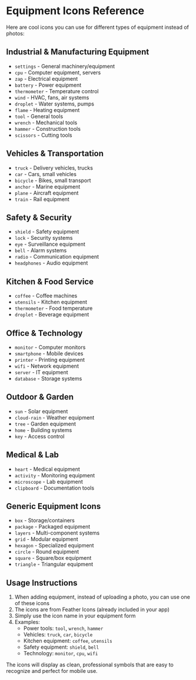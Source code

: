 # Equipment Icons Reference

Here are cool icons you can use for different types of equipment instead of photos:

## Industrial & Manufacturing Equipment
- `settings` - General machinery/equipment
- `cpu` - Computer equipment, servers
- `zap` - Electrical equipment
- `battery` - Power equipment
- `thermometer` - Temperature control
- `wind` - HVAC, fans, air systems
- `droplet` - Water systems, pumps
- `flame` - Heating equipment
- `tool` - General tools
- `wrench` - Mechanical tools
- `hammer` - Construction tools
- `scissors` - Cutting tools

## Vehicles & Transportation
- `truck` - Delivery vehicles, trucks
- `car` - Cars, small vehicles
- `bicycle` - Bikes, small transport
- `anchor` - Marine equipment
- `plane` - Aircraft equipment
- `train` - Rail equipment

## Safety & Security
- `shield` - Safety equipment
- `lock` - Security systems
- `eye` - Surveillance equipment
- `bell` - Alarm systems
- `radio` - Communication equipment
- `headphones` - Audio equipment

## Kitchen & Food Service
- `coffee` - Coffee machines
- `utensils` - Kitchen equipment
- `thermometer` - Food temperature
- `droplet` - Beverage equipment

## Office & Technology
- `monitor` - Computer monitors
- `smartphone` - Mobile devices
- `printer` - Printing equipment
- `wifi` - Network equipment
- `server` - IT equipment
- `database` - Storage systems

## Outdoor & Garden
- `sun` - Solar equipment
- `cloud-rain` - Weather equipment
- `tree` - Garden equipment
- `home` - Building systems
- `key` - Access control

## Medical & Lab
- `heart` - Medical equipment
- `activity` - Monitoring equipment
- `microscope` - Lab equipment
- `clipboard` - Documentation tools

## Generic Equipment Icons
- `box` - Storage/containers
- `package` - Packaged equipment
- `layers` - Multi-component systems
- `grid` - Modular equipment
- `hexagon` - Specialized equipment
- `circle` - Round equipment
- `square` - Square/box equipment
- `triangle` - Triangular equipment

## Usage Instructions

1. When adding equipment, instead of uploading a photo, you can use one of these icons
2. The icons are from Feather Icons (already included in your app)
3. Simply use the icon name in your equipment form
4. Examples:
   - Power tools: `tool`, `wrench`, `hammer`
   - Vehicles: `truck`, `car`, `bicycle`
   - Kitchen equipment: `coffee`, `utensils`
   - Safety equipment: `shield`, `bell`
   - Technology: `monitor`, `cpu`, `wifi`

The icons will display as clean, professional symbols that are easy to recognize and perfect for mobile use.